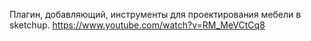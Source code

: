 Плагин, добавляющий, инструменты для проектирования мебели в sketchup.
https://www.youtube.com/watch?v=RM_MeVCtCq8
